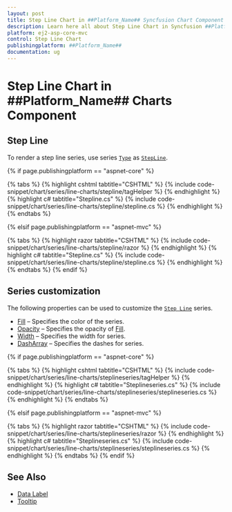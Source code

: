 ```yaml
---
layout: post
title: Step Line Chart in ##Platform_Name## Syncfusion Chart Component
description: Learn here all about Step Line Chart in Syncfusion ##Platform_Name## Chart component of Syncfusion Essential JS 2 and more.
platform: ej2-asp-core-mvc
control: Step Line Chart
publishingplatform: ##Platform_Name##
documentation: ug
---
```



# Step Line Chart in ##Platform_Name## Charts Component

## Step Line

To render a step line series, use series [`Type`](https://help.syncfusion.com/cr/aspnetcore-js2/Syncfusion.EJ2.Charts.ChartSeries.html#Syncfusion_EJ2_Charts_ChartSeries_Type) as [`StepLine`](https://help.syncfusion.com/cr/aspnetcore-js2/Syncfusion.EJ2.Charts.ChartSeriesType.html#Syncfusion_EJ2_Charts_ChartSeriesType_StepLine).

{% if page.publishingplatform == "aspnet-core" %}

{% tabs %}
{% highlight cshtml tabtitle="CSHTML" %}
{% include code-snippet/chart/series/line-charts/stepline/tagHelper %}
{% endhighlight %}
{% highlight c# tabtitle="Stepline.cs" %}
{% include code-snippet/chart/series/line-charts/stepline/stepline.cs %}
{% endhighlight %}
{% endtabs %}

{% elsif page.publishingplatform == "aspnet-mvc" %}

{% tabs %}
{% highlight razor tabtitle="CSHTML" %}
{% include code-snippet/chart/series/line-charts/stepline/razor %}
{% endhighlight %}
{% highlight c# tabtitle="Stepline.cs" %}
{% include code-snippet/chart/series/line-charts/stepline/stepline.cs %}
{% endhighlight %}
{% endtabs %}
{% endif %}



## Series customization

The following properties can be used to customize the [`Step Line`](https://help.syncfusion.com/cr/aspnetcore-js2/Syncfusion.EJ2.Charts.ChartSeriesType.html#Syncfusion_EJ2_Charts_ChartSeriesType_StepLine) series.

* [Fill](https://help.syncfusion.com/cr/aspnetcore-js2/Syncfusion.EJ2.Charts.ChartSeries.html#Syncfusion_EJ2_Charts_ChartSeries_Fill) – Specifies the color of the series.
* [Opacity](https://help.syncfusion.com/cr/aspnetcore-js2/Syncfusion.EJ2.Charts.ChartSeries.html#Syncfusion_EJ2_Charts_ChartSeries_Opacity) – Specifies the opacity of [Fill](https://help.syncfusion.com/cr/aspnetcore-js2/Syncfusion.EJ2.Charts.ChartSeries.html#Syncfusion_EJ2_Charts_ChartSeries_Fill).
* [Width](https://help.syncfusion.com/cr/aspnetcore-js2/Syncfusion.EJ2.Charts.ChartSeries.html#Syncfusion_EJ2_Charts_ChartSeries_Width) – Specifies the width for series.
* [DashArray](https://help.syncfusion.com/cr/aspnetcore-js2/Syncfusion.EJ2.Charts.ChartSeries.html#Syncfusion_EJ2_Charts_ChartSeries_DashArray) – Specifies the dashes for series.

{% if page.publishingplatform == "aspnet-core" %}

{% tabs %}
{% highlight cshtml tabtitle="CSHTML" %}
{% include code-snippet/chart/series/line-charts/steplineseries/tagHelper %}
{% endhighlight %}
{% highlight c# tabtitle="Steplineseries.cs" %}
{% include code-snippet/chart/series/line-charts/steplineseries/steplineseries.cs %}
{% endhighlight %}
{% endtabs %}

{% elsif page.publishingplatform == "aspnet-mvc" %}

{% tabs %}
{% highlight razor tabtitle="CSHTML" %}
{% include code-snippet/chart/series/line-charts/steplineseries/razor %}
{% endhighlight %}
{% highlight c# tabtitle="Steplineseries.cs" %}
{% include code-snippet/chart/series/line-charts/steplineseries/steplineseries.cs %}
{% endhighlight %}
{% endtabs %}
{% endif %}



## See Also

* [Data Label](../data-labels)
* [Tooltip](../tool-tip)
